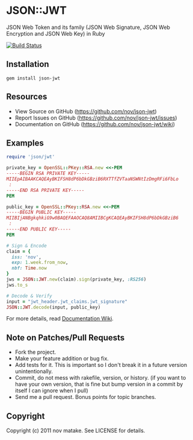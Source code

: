 # JSON::JWT

JSON Web Token and its family (JSON Web Signature, JSON Web Encryption and JSON Web Key) in Ruby

[![Build Status](https://secure.travis-ci.org/nov/json-jwt.png)](http://travis-ci.org/nov/json-jwt)

## Installation

```
gem install json-jwt
```

## Resources

* View Source on GitHub (https://github.com/nov/json-jwt)
* Report Issues on GitHub (https://github.com/nov/json-jwt/issues)
* Documentation on GitHub (https://github.com/nov/json-jwt/wiki)

## Examples

```ruby
require 'json/jwt'

private_key = OpenSSL::PKey::RSA.new <<-PEM
-----BEGIN RSA PRIVATE KEY-----
MIIEpAIBAAKCAQEAyBKIFSH8dP6bDkGBziB6RXTTfZVTaaNSWNtIzDmgRFi6FbLo
 :
-----END RSA PRIVATE KEY-----
PEM

public_key = OpenSSL::PKey::RSA.new <<-PEM
-----BEGIN PUBLIC KEY-----
MIIBIjANBgkqhkiG9w0BAQEFAAOCAQ8AMIIBCgKCAQEAyBKIFSH8dP6bDkGBziB6
 :
-----END PUBLIC KEY-----
PEM

# Sign & Encode
claim = {
  iss: 'nov',
  exp: 1.week.from_now,
  nbf: Time.now
}
jws = JSON::JWT.new(claim).sign(private_key, :RS256)
jws.to_s

# Decode & Verify
input = "jwt_header.jwt_claims.jwt_signature"
JSON::JWT.decode(input, public_key)
```

For more details, read [Documentation Wiki](https://github.com/nov/json-jwt/wiki).

## Note on Patches/Pull Requests

* Fork the project.
* Make your feature addition or bug fix.
* Add tests for it. This is important so I don't break it in a
  future version unintentionally.
* Commit, do not mess with rakefile, version, or history.
  (if you want to have your own version, that is fine but bump version in a commit by itself I can ignore when I pull)
* Send me a pull request. Bonus points for topic branches.

## Copyright

Copyright (c) 2011 nov matake. See LICENSE for details.
